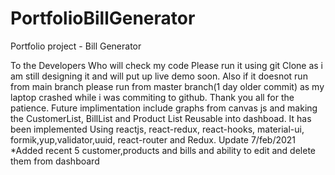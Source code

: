 # PortfolioBillGenerator
Portfolio project - Bill Generator

To the Developers Who will check my code Please run it using git Clone as i am still designing it and will put up live demo soon. Also if it doesnot run from main branch please run from master branch(1 day older commit) as my laptop crashed while i was commiting to github. Thank you all for the patience.
Future implimentation include graphs from canvas js and making the CustomerList, BillList and Product List Reusable into dashboad.
It has been implemented Using reactjs, react-redux, react-hooks, material-ui, formik,yup,validator,uuid, react-router and Redux.
Update 7/feb/2021
*Added recent 5 customer,products and bills and ability to edit and delete them from dashboard
